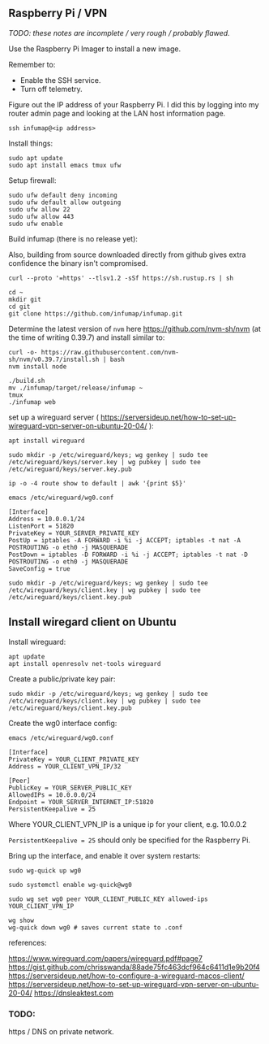 
## Raspberry Pi / VPN

_TODO: these notes are incomplete / very rough / probably flawed._

Use the Raspberry Pi Imager to install a new image.

Remember to:
- Enable the SSH service.
- Turn off telemetry.

Figure out the IP address of your Raspberry Pi. I did this by logging into my router admin page and looking at the LAN host information page.

    ssh infumap@<ip address>

Install things:

    sudo apt update
    sudo apt install emacs tmux ufw

Setup firewall:

    sudo ufw default deny incoming
    sudo ufw default allow outgoing
    sudo ufw allow 22
    sudo ufw allow 443
    sudo ufw enable

Build infumap (there is no release yet):

Also, building from source downloaded directly from github gives extra confidence the binary isn't compromised.

    curl --proto '=https' --tlsv1.2 -sSf https://sh.rustup.rs | sh

    cd ~
    mkdir git
    cd git
    git clone https://github.com/infumap/infumap.git

Determine the latest version of `nvm` here https://github.com/nvm-sh/nvm (at the time of writing 0.39.7) and install similar to:

    curl -o- https://raw.githubusercontent.com/nvm-sh/nvm/v0.39.7/install.sh | bash
    nvm install node

    ./build.sh
    mv ./infumap/target/release/infumap ~
    tmux
    ./infumap web


set up a wireguard server ( https://serversideup.net/how-to-set-up-wireguard-vpn-server-on-ubuntu-20-04/ ):

```
apt install wireguard

sudo mkdir -p /etc/wireguard/keys; wg genkey | sudo tee /etc/wireguard/keys/server.key | wg pubkey | sudo tee /etc/wireguard/keys/server.key.pub

ip -o -4 route show to default | awk '{print $5}'

emacs /etc/wireguard/wg0.conf

[Interface]
Address = 10.0.0.1/24
ListenPort = 51820
PrivateKey = YOUR_SERVER_PRIVATE_KEY
PostUp = iptables -A FORWARD -i %i -j ACCEPT; iptables -t nat -A POSTROUTING -o eth0 -j MASQUERADE
PostDown = iptables -D FORWARD -i %i -j ACCEPT; iptables -t nat -D POSTROUTING -o eth0 -j MASQUERADE
SaveConfig = true
```


```
sudo mkdir -p /etc/wireguard/keys; wg genkey | sudo tee /etc/wireguard/keys/client.key | wg pubkey | sudo tee /etc/wireguard/keys/client.key.pub
```


## Install wiregard client on Ubuntu

Install wireguard:

```
apt update
apt install openresolv net-tools wireguard
```

Create a public/private key pair:

```
sudo mkdir -p /etc/wireguard/keys; wg genkey | sudo tee /etc/wireguard/keys/client.key | wg pubkey | sudo tee /etc/wireguard/keys/client.key.pub
```

Create the wg0 interface config:

```
emacs /etc/wireguard/wg0.conf
```

```
[Interface]
PrivateKey = YOUR_CLIENT_PRIVATE_KEY
Address = YOUR_CLIENT_VPN_IP/32

[Peer]
PublicKey = YOUR_SERVER_PUBLIC_KEY
AllowedIPs = 10.0.0.0/24
Endpoint = YOUR_SERVER_INTERNET_IP:51820
PersistentKeepalive = 25
```

Where YOUR_CLIENT_VPN_IP is a unique ip for your client, e.g. 10.0.0.2

`PersistentKeepalive = 25` should only be specified for the Raspberry Pi.

Bring up the interface, and enable it over system restarts:

```
sudo wg-quick up wg0

sudo systemctl enable wg-quick@wg0
```

```
sudo wg set wg0 peer YOUR_CLIENT_PUBLIC_KEY allowed-ips YOUR_CLIENT_VPN_IP
```

```
wg show
wg-quick down wg0 # saves current state to .conf
```

references:

https://www.wireguard.com/papers/wireguard.pdf#page7
https://gist.github.com/chrisswanda/88ade75fc463dcf964c6411d1e9b20f4
https://serversideup.net/how-to-configure-a-wireguard-macos-client/
https://serversideup.net/how-to-set-up-wireguard-vpn-server-on-ubuntu-20-04/
https://dnsleaktest.com

### TODO:

https / DNS on private network.
